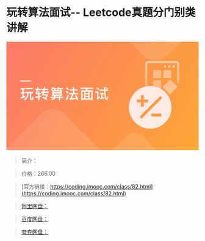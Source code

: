 # 玩转算法面试-- Leetcode真题分门别类讲解

![img](../../assets/5fc0649e092069a905400304.png)

> 简介：

> 价格：266.00

> [官方链接：https://coding.imooc.com/class/82.html](https://coding.imooc.com/class/82.html)

> [阿里网盘：]()

> [百度网盘：]()

> [夸克网盘：]()
